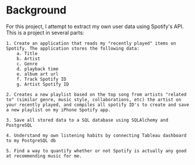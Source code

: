 # Background

For this project, I attempt to extract my own user data using Spotify's API. This is a project in several parts:
    
    1. Create an application that reads my "recently played" items on Spotify. The application stores the following data:
        a. Title
        b. Artist
        c. Genre
        d. playback time
        e. album art url
        f. Track Spotify ID
        g. Artist Spotify ID
    
    2. Creates a new playlist based on the top song from artists "related to" (similar genre, music style, collaborations, etc) the artist on your recently played, and compiles all spotify ID's to create and save a new playlist on my iPhone Spotify app.

    3. Save all stored data to a SQL database using SQLAlchemy and PostgreSQL
    
    4. Understand my own listening habits by connecting Tableau dashboard to my PostgreSQL db

    5. Find a way to quantify whether or not Spotify is actually any good at recommending music for me.

